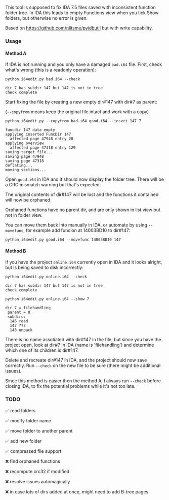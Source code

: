 This tool is supposed to fix IDA 7.5 files saved with inconsistent function folder tree. In IDA this leads to empty Functions view when you tick Show folders, but otherwise no error is given.

Based on https://github.com/nlitsme/pyidbutil but with write capability.

### Usage
#### Method A

If IDA is not running and you only have a damaged `bad.i64` file. First, check what's wrong (this is a readonly operation):

```
python i64edit.py bad.i64 --check

dir 7 has subdir 147 but 147 is not in tree
check complete
```

Start fixing the file by creating a new empty dir#147 with dir#7 as parent:

(`--copyfrom` means keep the original file intact and work with a copy)

```
python i64edit.py --copyfrom bad.i64 good.i64 --insert 147 7

funcdir 147 data empty
applying inserted FuncDir 147
  affected page 47948 entry 20
applying overview
  affected page 47318 entry 129
saving target file...
saving page 47948
saving page 47318
deflating...
moving sections...
```

Open `good.i64` in IDA and it should now display the folder tree. There will be a CRC mismatch warning but that's expected. 

The original contents of dir#147 will be lost and the functions it contained will now be orphaned.

Orphaned functions have no parent dir, and are only shown in list view but not in folder view.

You can move them back into manually in IDA, or automate by using `--movefunc`, for example add funcion at 14003BD10 to dir#147:

```
python i64edit.py good.i64 --movefunc 14003BD10 147
```

#### Method B
If you have the project `online.i64` currently open in IDA and it looks alright, but is being saved to disk incorrectly:

```
python i64edit.py online.i64 --check

dir 7 has subdir 147 but 147 is not in tree
check complete

python i64edit.py online.i64 --show 7

dir 7 = filehandling
 parent = 0
 subdirs:
  146 read
  147 ???
  148 unpack
```

There is no name assotiated with dir#147 in the file, but since you have the project open, look at dir#7 in IDA (name is 'filehandling') and determine which one of its children is dir#147.

Delete and recreate dir#147 in IDA, and the project should now save correctly. Run `--check` on the new file to be sure (there might be additional issues).

Since this method is easier then the method A, I always run `--check` before closing IDA, to fix the potential problems while it's not too late.

### TODO

✅ read folders

✅ modify folder name

✅ move folder to another parent

✅ add new folder

✅ compressed file support

❌ find orphaned functions

❌ recompute crc32 if modified

❌ resolve issues automagically

❌ in case lots of dirs added at once, might need to add B-tree pages


